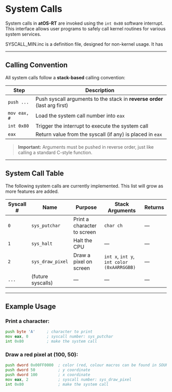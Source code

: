 # System Calls

System calls in **atOS-RT** are invoked using the `int 0x80` software interrupt. This interface allows user programs to safely call kernel routines for various system services.

SYSCALL_MIN.inc is a definition file, designed for non-kernel usage. It has 

---

## Calling Convention

All system calls follow a **stack-based** calling convention:

| Step         | Description                                                               |
| ------------ | ------------------------------------------------------------------------- |
| `push ...`   | Push syscall arguments to the stack in **reverse order** (last arg first) |
| `mov eax, #` | Load the system call number into `eax`                                    |
| `int 0x80`   | Trigger the interrupt to execute the system call                          |
| `eax`        | Return value from the syscall (if any) is placed in `eax`                 |

> **Important:** Arguments must be pushed in reverse order, just like calling a standard C-style function.

---

## System Call Table

The following system calls are currently implemented. This list will grow as more features are added.

| Syscall # | Name              | Purpose                     | Stack Arguments                            | Returns |
| --------- | ----------------- | --------------------------- | ------------------------------------------ | ------- |
| `0`       | `sys_putchar`     | Print a character to screen | `char ch`                                  | —       |
| `1`       | `sys_halt`        | Halt the CPU                | —                                          | —       |
| `2`       | `sys_draw_pixel`  | Draw a pixel on screen      | `int x`, `int y`, `int color (0xAARRGGBB)` | —       |
| `...`     | (future syscalls) | —                           | —                                          | —       |

---

## Example Usage

### Print a character:

```asm
push byte 'A'     ; character to print
mov eax, 0        ; syscall number: sys_putchar
int 0x80          ; make the system call
```

### Draw a red pixel at (100, 50):

```asm
push dword 0x00FF0000  ; color (red, colour macros can be found in SOURCE\KERNEL\DRIVERS\VIDEO\DEFINES.inc)
push dword 50          ; y coordinate
push dword 100         ; x coordinate
mov eax, 2             ; syscall number: sys_draw_pixel
int 0x80               ; make the system call
```
